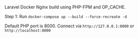 Laravel Docker Nginx build using PHP-FPM and OP_CACHE.

Step 1: Run `docker-compose up --build --force-recreate -d`

Default PHP port is 8000. Connect via `http://127.0.0.1:8000` or `http://localhost:8000`